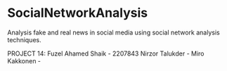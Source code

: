 # SocialNetworkAnalysis
Analysis fake and real news in social media using social network analysis techniques.

PROJECT 14:
Fuzel Ahamed Shaik - 2207843
Nirzor Talukder - 
Miro Kakkonen - 

